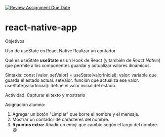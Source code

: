 [![Review Assignment Due Date](https://classroom.github.com/assets/deadline-readme-button-22041afd0340ce965d47ae6ef1cefeee28c7c493a6346c4f15d667ab976d596c.svg)](https://classroom.github.com/a/HDkEH8ZY)
# react-native-app

Objetivos

Uso de useState en React Native
Realizar un contador

Qué es useState
**useState** es un Hook de React (y también de _React Native_) que permite a los componentes guardar y actualizar valores dinámicos.

Sintaxis:
const [valor, setValor] = useState(valorInicial);
valor: variable que guarda el estado actual.
setValor:  función que actualiza ese valor.
useState(valorInicial): define el valor inicial del estado.


Actividad:
Capturar el texto y mostrarlo


Asignación alumno:
1. Agregar un botón "Limpiar" que borre el nombre y el mensaje.
2. Mostrar un contador de caracteres del nombre.
3. **5 puntos extra:** Añadir un emoji que cambie según el largo del nombre. 😄
